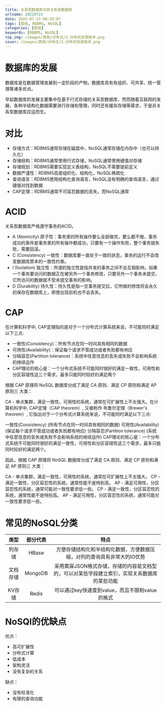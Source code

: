 ```yaml
---
title: 关系型数据库与非关系型数据库
urlname: 20220723
date: 2022-07-23 08:29:07
tags: [其他, RDBMS, NoSQL]
categories: [其他]
keywords: [RDBMS, NoSQL]
top_img: /images/其他/分布式/1.分布式协调技术.png
cover: /images/其他/分布式/1.分布式协调技术.png
---
```


# 数据库的发展

数据库是在数据管理发展到一定阶段的产物，数据库具有有组织、可共享、统一管理等诸多优点。

早起数据库的发展主要集中在基于行式存储的关系型数据库，然而随着互联网的发展，各种半结构化数据需要进行存储和管理，同时还有缓存存储等需求，于是非关系型数据库应运而生。

# 对比

- 存储方式：RDBMS通常存储在磁盘中，NoSQL通常存储在内存中（也可以持久化）
- 存储结构：RDBMS通常使用行式存储，NoSQL通常使用键值对存储
- 存储规划：RDBMS需要实现定义表结构，NoSQL不需要提前定义
- 数据严谨性：RDBMS高度组织化、结构化，NoSQL稀疏化
- 查询语言：RDBMS使用结构化查询语言，NoSQL没有明确的查询语言，通过键值对找到数据
- CAP定理：RDBMS通常不可容忍数据的丢失，而NoSQL通常

# ACID

关系型数据库严格遵守事务的ACID。

- A (Atomicity) 原子性：事务里的所有操作要么全部做完，要么都不做，事务成功的条件是事务里的所有操作都成功，只要有一个操作失败，整个事务就失败，需要回滚。 
- C (Consistency) 一致性：数据库要一直处于一致的状态，事务的运行不会改变数据库原本的一致性约束。
- I (Isolation) 独立性：所谓的独立性是指并发的事务之间不会互相影响，如果一个事务要访问的数据正在被另外一个事务修改，只要另外一个事务未提交，它所访问的数据就不受未提交事务的影响。
- D (Durability) 持久性：持久性是指一旦事务提交后，它所做的修改将会永久的保存在数据库上，即使出现宕机也不会丢失。


# CAP

在计算机科学中, CAP定理指的是对于一个分布式计算系统来说，不可能同时满足以下三点:
- 一致性(Consistency)：所有节点在同一时间具有相同的数据
- 可用性(Availability)：保证每个请求不管成功或者失败都有响应
- 分隔容忍(Partition tolerance)：系统中任意信息的丢失或失败不会影响系统的继续运作
- CAP理论的核心是：一个分布式系统不可能同时很好的满足一致性，可用性和分区容错性这三个需求，最多只能同时较好的满足两个

根据 CAP 原理将 NoSQL 数据库分成了满足 CA 原则、满足 CP 原则和满足 AP 原则三 大类：

CA - 单点集群，满足一致性，可用性的系统，通常在可扩展性上不太强大。在计算机科学中, CAP定理（CAP theorem）, 又被称作 布鲁尔定理（Brewer's theorem）, 它指出对于一个分布式计算系统来说，不可能同时满足以下三点:

一致性(Consistency) (所有节点在同一时间具有相同的数据)
可用性(Availability) (保证每个请求不管成功或者失败都有响应)
分隔容忍(Partition tolerance) (系统中任意信息的丢失或失败不会影响系统的继续运作)
CAP理论的核心是：一个分布式系统不可能同时很好的满足一致性，可用性和分区容错性这三个需求，最多只能同时较好的满足两个。

因此，根据 CAP 原理将 NoSQL 数据库分成了满足 CA 原则、满足 CP 原则和满足 AP 原则三 大类：

CA - 单点集群，满足一致性，可用性的系统，通常在可扩展性上不太强大。
CP - 满足一致性，分区容忍性的系统，通常性能不是特别高。
AP - 满足可用性，分区容忍性的系统，通常可能对一致性要求低一些。
CP - 满足一致性，分区容忍性的系统，通常性能不是特别高。
AP - 满足可用性，分区容忍性的系统，通常可能对一致性要求低一些。

# 常见的NoSQL分类

| 类型 | 部分代表 | 特点 |
| :--: | :--: | :--: |
| 列存储 | HBase | 方便存储结构化和半结构化数据，方便数据压缩，对列的查询具有非常大的IO优势 |
| 文档存储 | MongoDB | 采用累屎JSON格式存储，存储的内容是文档型的，可以对某些字段建立索引，实现关系数据库的某些功能 |
| KV存储 | Redis | 可以通过key快速查到value，而且不限制value的格式 |

# NoSQl的优缺点

优点：
- 高可扩展性
- 分布式计算
- 低成本
- 架构灵活
- 没有复杂的关系

缺点：
- 没有标准化
- 有限的查询功能
